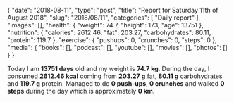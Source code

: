 {
    "date": "2018-08-11",
    "type": "post",
    "title": "Report for Saturday 11th of August 2018",
    "slug": "2018\/08\/11",
    "categories": [
        "Daily report"
    ],
    "images": [],
    "health": {
        "weight": 74.7,
        "height": 173,
        "age": 13751
    },
    "nutrition": {
        "calories": 2612.46,
        "fat": 203.27,
        "carbohydrates": 80.11,
        "protein": 119.7
    },
    "exercise": {
        "pushups": 0,
        "crunches": 0,
        "steps": 0
    },
    "media": {
        "books": [],
        "podcast": [],
        "youtube": [],
        "movies": [],
        "photos": []
    }
}

Today I am <strong>13751 days</strong> old and my weight is <strong>74.7 kg</strong>. During the day, I consumed <strong>2612.46 kcal</strong> coming from <strong>203.27 g</strong> fat, <strong>80.11 g</strong> carbohydrates and <strong>119.7 g</strong> protein. Managed to do <strong>0 push-ups</strong>, <strong>0 crunches</strong> and walked <strong>0 steps</strong> during the day which is approximately <strong>0 km</strong>.